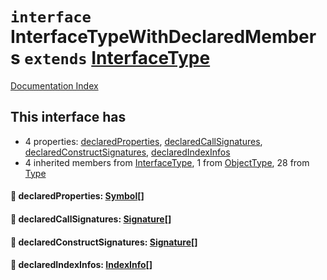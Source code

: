 # `interface` InterfaceTypeWithDeclaredMembers `extends` [InterfaceType](../interface.InterfaceType/README.md)

[Documentation Index](../README.md)

## This interface has

- 4 properties:
[declaredProperties](#-declaredproperties-symbol),
[declaredCallSignatures](#-declaredcallsignatures-signature),
[declaredConstructSignatures](#-declaredconstructsignatures-signature),
[declaredIndexInfos](#-declaredindexinfos-indexinfo)
- 4 inherited members from [InterfaceType](../interface.InterfaceType/README.md), 1 from [ObjectType](../interface.ObjectType/README.md), 28 from [Type](../interface.Type/README.md)


#### 📄 declaredProperties: [Symbol](../interface.Symbol/README.md)\[]



#### 📄 declaredCallSignatures: [Signature](../interface.Signature/README.md)\[]



#### 📄 declaredConstructSignatures: [Signature](../interface.Signature/README.md)\[]



#### 📄 declaredIndexInfos: [IndexInfo](../interface.IndexInfo/README.md)\[]



